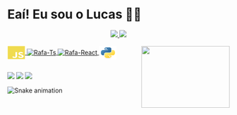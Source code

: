 #####       <h1>Eaí! Eu sou o Lucas 👨‍💻</h1>

<div align="center">
  <a href="https://github.com/lucascard">
  <img height="130em" src="https://github-readme-stats.vercel.app/api?username=lucascard&show_icons=true&theme=dark&include_all_commits=true&count_private=true"/>
  <img height="130em" src="https://github-readme-stats.vercel.app/api/top-langs/?username=lucascard&layout=compact&langs_count=7&theme=dark"/>
</div>
  
  <div style="display: inline_block"><br>
  <img align="center" alt="Rafa-Js" height="30" width="40" src="https://raw.githubusercontent.com/devicons/devicon/master/icons/javascript/javascript-plain.svg">
  <img align="center" alt="Rafa-Ts" height="30" width="40" src="https://cdn.jsdelivr.net/gh/devicons/devicon/icons/cucumber/cucumber-plain.svg">
  <img align="center" alt="Rafa-React" height="30" width="40" src="https://cdn.jsdelivr.net/gh/devicons/devicon/icons/java/java-original.svg">
  <img align="center" alt="Rafa-Python" height="30" width="40" src="https://raw.githubusercontent.com/devicons/devicon/master/icons/python/python-original.svg">    
   <a href = "mailto:cardosolucasrodrigues@gmail.com"><img align="right" height = 140 width = 200 src="https://user-images.githubusercontent.com/54557319/144787946-30c2eba9-0591-448b-a440-941930605ff4.gif" target="_blank"></a>
</div>
  
  ##
  
  <div> 
  <a href="https://www.linkedin.com/in/lucascard" target="_blank"><img src="https://img.shields.io/badge/-LinkedIn-%230077B5?style=for-the-badge&logo=linkedin&logoColor=white" target="_blank"></a> 
    <a href="https://api.whatsapp.com/send/?phone=61998156698&text&app_absent=0" target="_blank"><img src="https://img.shields.io/badge/WhatsApp-25D366?style=for-the-badge&logo=whatsapp&logoColor=white" target="_blank"></a>
  <a href = "mailto:cardosolucasrodrigues@gmail.com"><img src="https://img.shields.io/badge/Gmail-D14836?style=for-the-badge&logo=gmail&logoColor=white" target="_blank"></a>
  
![Snake animation](https://github.com/lucascard/lucascard/blob/output/github-contribution-grid-snake.svg)

 </div>
  
  
  
  


    
    
  
 

